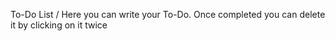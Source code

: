 To-Do List /
Here you can write your To-Do. Once completed you can delete it by clicking on it twice
